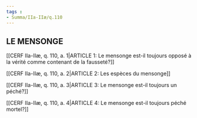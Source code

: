 ```yaml
---
tags : 
- Summa/IIa-IIæ/q.110
---
```


## LE MENSONGE

[[CERF IIa-IIæ, q. 110, a. 1|ARTICLE 1: Le mensonge est-il toujours opposé à la vérité comme contenant de la fausseté?]]

[[CERF IIa-IIæ, q. 110, a. 2|ARTICLE 2: Les espèces du mensonge]]

[[CERF IIa-IIæ, q. 110, a. 3|ARTICLE 3: Le mensonge est-il toujours un péché?]]

[[CERF IIa-IIæ, q. 110, a. 4|ARTICLE 4: Le mensonge est-il toujours péché mortel?]]

